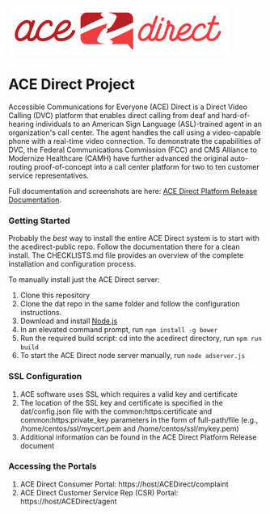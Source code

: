 ![](images/acedirectsmall.png)

# ACE Direct Project

Accessible Communications for Everyone (ACE) Direct is a Direct Video Calling (DVC) platform that enables direct calling from deaf and hard-of-hearing individuals to an American Sign Language (ASL)-trained agent in an organization's call center. The agent handles the call using a video-capable phone with a real-time video connection. To demonstrate the capabilities of DVC, the Federal Communications Commission (FCC) and CMS Alliance to Modernize Healthcare (CAMH) have further advanced the original auto-routing proof-of-concept into a call center platform for two to ten customer service representatives.

Full documentation and screenshots are here: [ACE Direct Platform Release Documentation](docs/ACE-Direct-Platform-Release-Doc-for-PR-Final-11-04-2016.pdf).

### Getting Started
Probably the *best* way to install the entire ACE Direct system is to start with the acedirect-public repo. Follow the documentation there for a clean install. The CHECKLISTS.md file provides an overview of the complete installation and configuration process.

To manually install just the ACE Direct server:
1. Clone this repository
1. Clone the dat repo in the same folder and follow the configuration instructions.
1. Download and install [Node.js](https://nodejs.org/en/)
1. In an elevated command prompt, run `npm install -g bower`
1. Run the required build script: cd into the acedirect directory, run `npm run build`
1. To start the ACE Direct node server manually, run `node adserver.js`

### SSL Configuration
1. ACE software uses SSL which requires a valid key and certificate
1. The location of the SSL key and certificate is specified in the dat/config.json file with the common:https:certificate and common:https:private_key parameters in the form of full-path/file (e.g., /home/centos/ssl/mycert.pem and /home/centos/ssl/mykey.pem)
1. Additional information can be found in the ACE Direct Platform Release document

### Accessing the Portals
1. ACE Direct Consumer Portal: https://host/ACEDirect/complaint
1. ACE Direct Customer Service Rep (CSR) Portal: https://host/ACEDirect/agent

